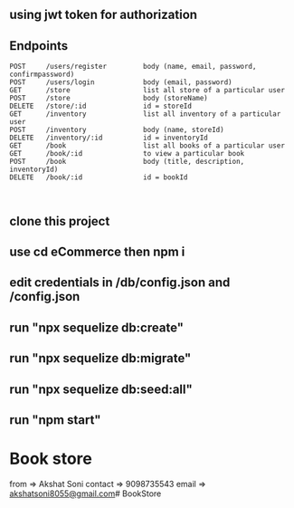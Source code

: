 ## using jwt token for authorization
## Endpoints

```
POST     /users/register         body (name, email, password, confirmpassword)
POST     /users/login            body (email, password)
GET      /store                  list all store of a particular user
POST     /store                  body (storeName)
DELETE   /store/:id              id = storeId
GET      /inventory              list all inventory of a particular user
POST     /inventory              body (name, storeId)
DELETE   /inventory/:id          id = inventoryId
GET      /book                   list all books of a particular user
GET      /book/:id               to view a particular book
POST     /book                   body (title, description, inventoryId)
DELETE   /book/:id               id = bookId



```
## clone this project
## use cd eCommerce then npm i
## edit credentials in /db/config.json and /config.json
## run "npx sequelize db:create"
## run "npx sequelize db:migrate"
## run "npx sequelize db:seed:all"
## run "npm start"
# Book store

from => Akshat Soni
contact => 9098735543
email => akshatsoni8055@gmail.com# BookStore
